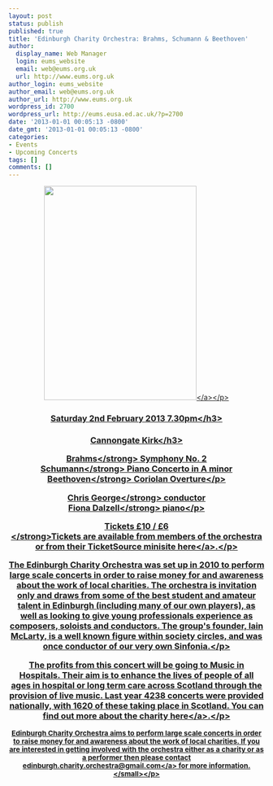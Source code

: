 ```yaml
---
layout: post
status: publish
published: true
title: 'Edinburgh Charity Orchestra: Brahms, Schumann & Beethoven'
author:
  display_name: Web Manager
  login: eums_website
  email: web@eums.org.uk
  url: http://www.eums.org.uk
author_login: eums_website
author_email: web@eums.org.uk
author_url: http://www.eums.org.uk
wordpress_id: 2700
wordpress_url: http://eums.eusa.ed.ac.uk/?p=2700
date: '2013-01-01 00:05:13 -0800'
date_gmt: '2013-01-01 00:05:13 -0800'
categories:
- Events
- Upcoming Concerts
tags: []
comments: []
---
```

<p style="text-align: center;"><a title="buy tickets online" href="http:&#47;&#47;www.ticketsource.co.uk&#47;edinburghcharityorchestra&#47;"> <img alt="" src="http:&#47;&#47;eums.eusa.ed.ac.uk&#47;wp-content&#47;uploads&#47;images&#47;w620&#47;posters&#47;edcharityorch_poster02.jpg" width="300" height="421" &#47;><&#47;a><&#47;p></p>
<h3 style="text-align: center;">Saturday 2nd February 2013 7.30pm<&#47;h3></p>
<h3 style="text-align: center;">Cannongate Kirk<&#47;h3></p>
<p style="text-align: center;"><strong>Brahms<&#47;strong> Symphony No. 2<br />
<strong>Schumann<&#47;strong> Piano Concerto in A minor<br />
<strong>Beethoven<&#47;strong> Coriolan Overture<&#47;p></p>
<p style="text-align: center;"><strong>Chris George<&#47;strong> conductor<br />
<strong>Fiona Dalzell<&#47;strong> piano<&#47;p></p>
<p style="text-align: center;"><strong>Tickets &pound;10 &#47; &pound;6<br />
<&#47;strong><a href="http:&#47;&#47;www.ticketsource.co.uk&#47;edinburghcharityorchestra&#47;">Tickets are available from members of the orchestra or from their TicketSource minisite here<&#47;a>.<&#47;p></p>
<p>The Edinburgh Charity Orchestra was set up in 2010 to perform large scale concerts in order to raise money for and awareness about the work of local charities. The orchestra is invitation only and draws from some of the best student and amateur talent in Edinburgh (including many of our own players), as well as looking to give young professionals experience as composers, soloists and conductors. The group's founder, Iain McLarty, is a well known figure within society circles, and was once conductor of our very own Sinfonia.<&#47;p></p>
<p>The profits from this concert will be going to Music in Hospitals. Their aim is to enhance the lives of people of all ages in hospital or long term care across Scotland through the provision of live music. Last year 4238 concerts were provided nationally, with 1620 of these taking place in Scotland. <a href="http:&#47;&#47;www.musicinhospitalsscotland.org.uk&#47;">You can find out more about the charity here<&#47;a>.<&#47;p></p>
<p><small>Edinburgh Charity Orchestra aims to perform large scale concerts in order to raise money for and awareness about the work of local charities. If you are interested in getting involved with the orchestra either as a charity or as a performer then please contact <a href="mailto:edinburgh.charity.orchestra@gmail.com">edinburgh.charity.orchestra@gmail.com<&#47;a> for more information.<&#47;small><&#47;p></p>

